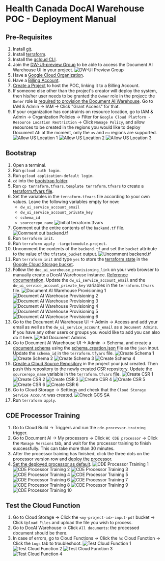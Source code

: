 # Health Canada DocAI Warehouse POC - Deployment Manual

## Pre-Requisites

1. Install [git](https://git-scm.com/book/en/v2/Getting-Started-Installing-Git).
1. Install [terraform](https://developer.hashicorp.com/terraform/downloads).
1. Install the [gcloud CLI](https://cloud.google.com/sdk/docs/install).
1. Join the [DW-UI-preview Group](https://groups.google.com/g/dw-ui-preview) to be able to access the Document AI Warehouse UI in your project.
![DW-UI Preview Group](./images/dw-ui-preview-group.png "DW-UI Preview Group")
1. Have a [Google Cloud Organization](https://cloud.google.com/resource-manager/docs/creating-managing-organization).
1. Have a [Billing Account](https://cloud.google.com/billing/docs/how-to/manage-billing-account).
1. [Create a Project](https://cloud.google.com/resource-manager/docs/creating-managing-projects#creating_a_project) to host the POC, linking it to a Billing Account.
1. If someone else other than the project's creator will deploy the system, then his/her user needs to be granted the `Owner` role in the project: the `Owner` role is [required to provision the Document AI Warehouse](https://cloud.google.com/document-warehouse/docs/quickstart#provision-cloud-console). Go to IAM & Admin -> IAM -> Click "Grant Access" for that.
1. If your organization has constraints on resource location, go to IAM & Admin -> Organization Policies -> Filter for `Google Cloud Platform - Resource Location Restriction` -> Click `Manage Policy`, and allow resources to be created in the regions you would like to deploy Document AI: at the moment, only the `us` and `eu` regions are supported.
![Allow US Location 1](./images/org-policy-allow-us-1.png "Allow US Location 1")
![Allow US Location 2](./images/org-policy-allow-us-2.png "Allow US Location 2")
![Allow US Location 3](./images/org-policy-allow-us-3.png "Allow US Location 3")


## Bootstrap

1. Open a terminal.
1. Run `gcloud auth login`.
1. Run `gcloud application-default login`.
1. `cd` into the [bootstrap folder](../infra/deployment/terraform/bootstrap).
1. Run `cp terraform.tfvars.template terraform.tfvars` to create a [terraform.tfvars file](infra/deployment/terraform/bootstrap).
1. Set the variables in the `terraform.tfvars` file according to your own values. Leave the following variables empty for now:
    * `dw_ui_service_account_email`
    * `dw_ui_service_account_private_key`
    * `schema_id` 
    * `sourcerepo_name`
![Initial terraform.tfvars](./images/initial-terraform-tfvars.png "Initial terraform.tfvars")
1. Comment out the entire contents of the `backend.tf` file.
![Comment out backend.tf](./images/comment-out-backend-tf.png "Comment out backend.tf")
1. Run `terraform init`.
1. Run `terraform apply -target=module.project`.
1. Uncomment the contents of the `backend.tf` and set the `bucket` attribute to the value of the `tfstate_bucket` output.
![Uncomment backend.tf](./images/uncomment-backend-tf.png "Uncomment backend.tf")
1. Run `terraform init` and type `yes` to store the [terraform state](https://developer.hashicorp.com/terraform/language/state) in the [Google Cloud Storage bucket](https://developer.hashicorp.com/terraform/language/settings/backends/gcs).
1. Follow the `doc_ai_warehouse_provisioning_link` on your web browser to manually create a DocAI Warehouse instance. [Reference documentation](https://cloud.google.com/document-warehouse/docs/quickstart#provision-cloud-console). Update the `dw_ui_service_account_email` and the `dw_ui_service_account_private_key` variables in the `terraform.tfvars` file.
![Document AI Warehouse Provisioning 1](./images/document-ai-warehouse-provisioning-1.png "Document AI Warehouse Provisioning 1")
![Document AI Warehouse Provisioning 2](./images/document-ai-warehouse-provisioning-2.png "Document AI Warehouse Provisioning 2")
![Document AI Warehouse Provisioning 3](./images/document-ai-warehouse-provisioning-3.png "Document AI Warehouse Provisioning 3")
![Document AI Warehouse Provisioning 4](./images/document-ai-warehouse-provisioning-4.png "Document AI Warehouse Provisioning 4")
![Document AI Warehouse Provisioning 5](./images/document-ai-warehouse-provisioning-5.png "Document AI Warehouse Provisioning 5")
![Document AI Warehouse Provisioning 6](./images/document-ai-warehouse-provisioning-6.png "Document AI Warehouse Provisioning 6")
1. Go to the Document AI Warehouse UI -> Admin -> Access and add your email as well as the `dw_ui_service_account_email` as a `Document Admin`s. If you have any other users or groups you would like to add you can also do it here.
![Add Document Admins](./images/add-document-admins.png "Add Document Admins")
1. Go to Document AI Warehouse UI -> Admin -> Schema, and create a [document schema](https://cloud.google.com/document-warehouse/docs/manage-document-schemas) using the [schema_creation.json](./data/schema_creation.json) file as the `json` input. Update the `schema_id` in the `terraform.tfvars` file.
![Create Schema 1](./images/create-schema-1.png "Create Schema 1")
![Create Schema 2](./images/create-schema-2.png "Create Schema 2")
![Create Schema 3](./images/create-schema-3.png "Create Schema 3")
![Create Schema 4](./images/create-schema-4.png "Create Schema 4")
1. [Create a Cloud Source Repository](https://cloud.google.com/source-repositories/docs/creating-an-empty-repository#gcloud) in the project your just created. Then push this repository to the newly created CSR repository. Update the `sourcerepo_name` variable in the `terraform.tfvars` file.
![Create CSR 1](./images/create-csr-1.png "Create CSR 1")
![Create CSR 2](./images/create-csr-2.png "Create CSR 2")
![Create CSR 3](./images/create-csr-3.png "Create CSR 3")
![Create CSR 4](./images/create-csr-4.png "Create CSR 4")
![Create CSR 5](./images/create-csr-5.png "Create CSR 5")
![Create CSR 6](./images/create-csr-6.png "Create CSR 6")
![Create CSR 6](./images/create-csr-7.png "Create CSR 7")
1. Go to Cloud Storage -> Settings and check that the `Cloud Storage Service Account` was created.
![Check GCS SA](./images/check-gcs-sa.png "Create GCS SA")
1. Run `terraform apply`.

## CDE Processor Training

1. Go to Cloud Build -> Triggers and run the `cde-processor-training` trigger.
1. Go to Document AI -> My processors -> Click `HC CDE processor` -> Click the `Manage Versions` tab, and wait for the processor training to finish successfully. This can take more than 30 minutes.
1. After the processor training has finished, click the three dots on the processor version row and [deploy the processor](https://cloud.google.com/document-ai/docs/manage-processor-versions#deploy).
1. [Set the deployed processor as default](https://cloud.google.com/document-ai/docs/manage-processor-versions#change-default).
![CDE Processor Training 1](./images/cde-processor-training-1.png "CDE Processor Training 1")
![CDE Processor Training 2](./images/cde-processor-training-2.png "CDE Processor Training 2")
![CDE Processor Training 3](./images/cde-processor-training-3.png "CDE Processor Training 3")
![CDE Processor Training 4](./images/cde-processor-training-4.png "CDE Processor Training 4")
![CDE Processor Training 5](./images/cde-processor-training-5.png "CDE Processor Training 5")
![CDE Processor Training 6](./images/cde-processor-training-6.png "CDE Processor Training 6")
![CDE Processor Training 7](./images/cde-processor-training-7.png "CDE Processor Training 7")
![CDE Processor Training 8](./images/cde-processor-training-8.png "CDE Processor Training 8")
![CDE Processor Training 9](./images/cde-processor-training-9.png "CDE Processor Training 9")
![CDE Processor Training 10](./images/cde-processor-training-10.png "CDE Processor Training 10")

## Test the Cloud Function

1. Go to Cloud Storage -> Click the `<my-project-id>-input-pdf` bucket -> Click `Upload Files` and upload the file you wish to process.
1. Go to DocAI Warehouse -> Click `All documents`: the processed document should be there.
1. In case of errors, go to Cloud Functions -> Click the `hc` Cloud Function -> Click the `Logs` tab to troubleshoot.
![Test Cloud Function 1](./images/test-cloud-function-1.png "Test Cloud Function 1")
![Test Cloud Function 2](./images/test-cloud-function-2.png "Test Cloud Function 2")
![Test Cloud Function 3](./images/test-cloud-function-3.png "Test Cloud Function 3")
![Test Cloud Function 4](./images/test-cloud-function-4.png "Test Cloud Function 4")